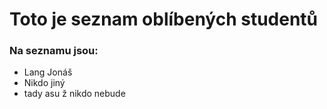 # Toto je seznam oblíbených studentů

### Na seznamu jsou:

- Lang Jonáš
- Nikdo jiný
- tady asu ž nikdo nebude
